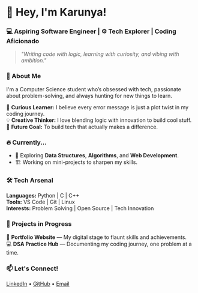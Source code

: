 # 👋 Hey, I'm Karunya!  
### 💻 Aspiring Software Engineer | ⚙️ Tech Explorer | Coding Aficionado

> _"Writing code with logic, learning with curiosity, and vibing with ambition."_
### 🚀 About Me  
I'm a Computer Science student who’s obsessed with tech, passionate about problem-solving, and always hunting for new things to learn.  

🧠 **Curious Learner:** I believe every error message is just a plot twist in my coding journey.  
💡 **Creative Thinker:** I love blending logic with innovation to build cool stuff.  
🎯 **Future Goal:** To build tech that actually makes a difference.  

### 🔥 Currently...  
- 🌱 Exploring **Data Structures**, **Algorithms**, and **Web Development**.  
- 🏗️ Working on mini-projects to sharpen my skills.   

### 🛠️ Tech Arsenal  
**Languages:** Python | C | C++  
**Tools:** VS Code | Git | Linux  
**Interests:** Problem Solving | Open Source | Tech Innovation  

### 📂 Projects in Progress  
🚀 **Portfolio Website** — My digital stage to flaunt skills and achievements.  
💻 **DSA Practice Hub** — Documenting my coding journey, one problem at a time.

### 📫 Let's Connect!  
[LinkedIn](https://www.linkedin.com/in/karunya-k-p-2baa00331) • [GitHub](https://github.com/Karunyakp) • [Email](karunyayashu6@gmail.com)
